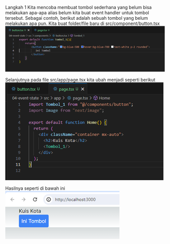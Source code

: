 Langkah 1
Kita mencoba membuat tombol sederhana yang belum bisa melakukan apa-apa alias belum kita buat event handler untuk tombol tersebut. Sebagai contoh, berikut adalah sebuah tombol yang belum melakukan apa pun. Kita buat folder/file baru di src/component/button.tsx
![img](/04-event-state/img/kode%20program%20button%20no%201.PNG)

Selanjutnya pada file src/app/page.tsx kita ubah menjadi seperti berikut
![img](/04-event-state/img/kode%20program%20page%20no%201.PNG)

Hasilnya seperti di bawah ini 
![img](/04-event-state/img/hasil%20no%201%20ini%20tombol.PNG)